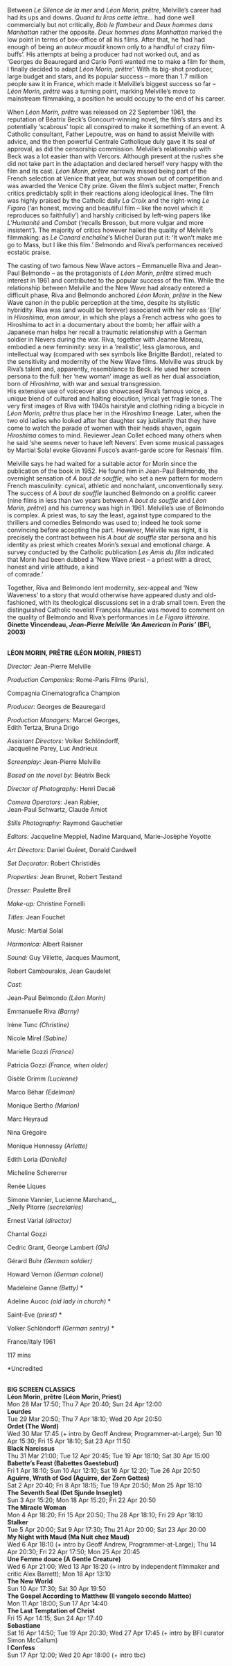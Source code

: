 

Between _Le Silence de la mer_ and _Léon Morin, prêtre_, Melville’s career had had its ups and downs. _Quand tu liras cette lettre…_ had done well commercially but not critically, _Bob le flambeur_ and _Deux hommes dans Manhattan_ rather the opposite. _Deux hommes dans Manhattan_ marked the low point in terms of box-office of all his films. After that, he ‘had had enough of being an _auteur maudit_ known only to a handful of crazy film-buffs’. His attempts at being a producer had not worked out, and as ‘Georges de Beauregard and Carlo Ponti wanted me to make a film for them, I finally decided to adapt _Léon Morin, prêtre_’. With its big-shot producer, large budget and stars, and its popular success – more than 1.7 million people saw it in France, which made it Melville’s biggest success so far – _Léon Morin, prêtre_ was a turning point, marking Melville’s move to mainstream filmmaking, a position he would occupy to the end of his career.

When _Léon Morin, prêtre_ was released on 22 September 1961, the reputation of Béatrix Beck’s Goncourt-winning novel, the film’s stars and its potentially ‘scabrous’ topic all conspired to make it something of an event. A Catholic consultant, Father Lepoutre, was on hand to assist Melville with advice, and the then powerful Centrale Catholique duly gave it its seal of approval, as did the censorship commission. Melville’s relationship with Beck was a lot easier than with Vercors. Although present at the rushes she did not take part in the adaptation and declared herself very happy with the film and its cast.  _Léon Morin, prêtre_ narrowly missed being part of the French selection at Venice that year, but was shown out of competition and was awarded the Venice City prize. Given the film’s subject matter, French critics predictably split in their reactions along ideological lines. The film was highly praised by the Catholic daily _La Croix_ and the right-wing _Le Figaro_ (‘an honest, moving and beautiful film – like the novel which it reproduces so faithfully’) and harshly criticised by left-wing papers like _L’Humanité_ and _Combat_ (‘recalls Bresson, but more vulgar and more insistent’). The majority of critics however hailed the quality of Melville’s filmmaking: as _Le Canard enchaîné_’s Michel Duran put it:  ‘It won’t make me go to Mass, but I like this film.’ Belmondo and Riva’s performances received ecstatic praise.

The casting of two famous New Wave actors – Emmanuelle Riva and  Jean-Paul Belmondo – as the protagonists of _Léon Morin, prêtre_ stirred much interest in 1961 and contributed to the popular success of the film. While the relationship between Melville and the New Wave had already entered a difficult phase, Riva and Belmondo anchored _Léon Morin, prêtre_ in the New Wave canon in the public perception at the time, despite its stylistic hybridity. Riva was (and would be forever) associated with her role as ‘Elle’ in _Hiroshima, mon amour_, in which she plays a French actress who goes to Hiroshima to act in a documentary about the bomb; her affair with a Japanese man helps her recall a traumatic relationship with a German soldier in Nevers during the war. Riva, together with Jeanne Moreau, embodied a new femininity: sexy in a ‘realistic’, less glamorous, and intellectual way (compared with sex symbols like Brigitte Bardot), related to the sensitivity and modernity of the New Wave films.  Melville was struck by Riva’s talent and, apparently, resemblance to Beck.  He used her screen persona to the full: her ‘new woman’ image as well as her dual association, born of _Hiroshima_, with war and sexual transgression.  
His extensive use of voiceover also showcased Riva’s famous voice, a unique blend of cultured and halting elocution, lyrical yet fragile tones. The very first images of Riva with 1940s hairstyle and clothing riding a bicycle in _Léon Morin, prêtre_ thus place her in the _Hiroshima_ lineage. Later, when the two old ladies who looked after her daughter say jubilantly that they have come to watch the parade of women with their heads shaven, again _Hiroshima_ comes to mind. Reviewer Jean Collet echoed many others when he said ‘she seems never to have left Nevers’. Even some musical passages by Martial Solal evoke Giovanni Fusco’s avant-garde score for Resnais’ film.

Melville says he had waited for a suitable actor for Morin since the publication of the book in 1952. He found him in Jean-Paul Belmondo, the overnight sensation of _A bout de souffle_, who set a new pattern for modern French masculinity: cynical, athletic and nonchalant, unconventionally sexy.  The success of _A bout de souffle_ launched Belmondo on a prolific career (nine films in less than two years between _A bout de souffle_ and _Léon Morin, prêtre_) and his currency was high in 1961. Melville’s use of Belmondo is complex.  A priest was, to say the least, against type compared to the thrillers and comedies Belmondo was used to; indeed he took some convincing before accepting the part. However, Melville was right, it is precisely the contrast between his _A bout de souffle_ star persona and his identity as priest which creates Morin’s sexual and emotional charge. A survey conducted by the Catholic publication _Les Amis du film_ indicated that Morin had been dubbed a ‘New Wave priest – a priest with a direct, honest and virile attitude, a kind  
of comrade.’

Together, Riva and Belmondo lent modernity, sex-appeal and ‘New Waveness’ to a story that would otherwise have appeared dusty and old-fashioned, with its theological discussions set in a drab small town. Even the distinguished Catholic novelist François Mauriac was moved to comment on the quality of Belmondo and Riva’s performances in _Le Figaro littéraire_.  
**Ginette Vincendeau, _Jean-Pierre Melville ‘An American in Paris’_ (BFI, 2003)**
<br><br>

**LÉON MORIN, PRÊTRE (LÉON MORIN, PRIEST)**<br>

_Director:_ Jean-Pierre Melville<br>

_Production Companies:_ Rome-Paris Films (Paris),

Compagnia Cinematografica Champion<br>

_Producer:_ Georges de Beauregard<br>

_Production Managers:_ Marcel Georges,  
Edith Tertza, Bruna Drigo<br>

_Assistant Directors:_ Volker Schlöndorff,  
Jacqueline Parey, Luc Andrieux<br>

_Screenplay:_ Jean-Pierre Melville<br>

_Based on the novel by:_ Béatrix Beck<br>

_Director of Photography:_ Henri Decaë<br>

_Camera Operators:_ Jean Rabier,  
Jean-Paul Schwartz, Claude Amiot<br>

_Stills Photography:_ Raymond Gauchetier<br>

_Editors:_ Jacqueline Meppiel, Nadine Marquand, Marie-Josèphe Yoyotte<br>

_Art Directors:_ Daniel Guéret, Donald Cardwell<br>

_Set Decorator:_ Robert Christidès<br>

_Properties:_ Jean Brunet, Robert Testand<br>

_Dresser:_ Paulette Breil<br>

_Make-up:_ Christine Fornelli<br>

_Titles:_ Jean Fouchet<br>

_Music:_ Martial Solal<br>

_Harmonica:_ Albert Raisner<br>

_Sound:_ Guy Villette, Jacques Maumont,

Robert Cambourakis, Jean Gaudelet<br>

_Cast:_<br>

Jean-Paul Belmondo _(Léon Morin)_<br>

Emmanuelle Riva _(Barny)_<br>

Irène Tunc _(Christine)_<br>

Nicole Mirel _(Sabine)_<br>

Marielle Gozzi _(France)_<br>

Patricia Gozzi _(France, when older)_<br>

Gisèle Grimm _(Lucienne)_<br>

Marco Béhar _(Edelman)_<br>

Monique Bertho _(Marion)_<br>

Marc Heyraud<br>

Nina Grégoire<br>

Monique Hennessy _(Arlette)_<br>

Edith Loria _(Danielle)_<br>

Micheline Schererrer<br>

Renée Liques<br>

Simone Vannier, Lucienne Marchand_,  
_Nelly Pitorre _(secretaries)_<br>

Ernest Varial _(director)_<br>

Chantal Gozzi<br>

Cedric Grant, George Lambert _(GIs)_<br>

Gérard Buhr _(German soldier)_<br>

Howard Vernon _(German colonel)_<br>

Madeleine Ganne _(Betty)_ *<br>

Adeline Aucoc _(old lady in church)_ *<br>

Saint-Eve _(priest)_ *<br>

Volker Schlöndorff _(German sentry)_ *<br>

France/Italy 1961<br>

117 mins

*Uncredited<br>
<br>


**BIG SCREEN CLASSICS**<br>
**Léon Morin, prêtre (Léon Morin, Priest)**<br>
Mon 28 Mar 17:50; Thu 7 Apr 20:40;  Sun 24 Apr 12:00<br>
**Lourdes**<br>
Tue 29 Mar 20:50; Thu 7 Apr 18:10;  Wed 20 Apr 20:50<br>
**Ordet (The Word)**<br>
Wed 30 Mar 17:45 (+ intro by Geoff Andrew, Programmer-at-Large); Sun 10 Apr 15:30;  Fri 15 Apr 18:10; Sat 23 Apr 11:50<br>
**Black Narcissus**<br>
Thu 31 Mar 21:00; Tue 12 Apr 20:45;  Tue 19 Apr 18:10; Sat 30 Apr 15:00<br>
**Babette’s Feast (Babettes Gaestebud)**<br>
Fri 1 Apr 18:10; Sun 10 Apr 12:10;  Sat 16 Apr 12:20; Tue 26 Apr 20:50<br>
**Aguirre, Wrath of God (Aguirre, der Zorn Gottes)**<br>
Sat 2 Apr 20:40; Fri 8 Apr 18:15; Tue 19 Apr 20:50; Mon 25 Apr 18:10<br>
**The Seventh Seal (Det Sjunde Inseglet)**<br>
Sun 3 Apr 15:20; Mon 18 Apr 15:20;  Fri 22 Apr 20:50<br>
**The Miracle Woman**<br>
Mon 4 Apr 18:20; Fri 15 Apr 20:50;  Thu 28 Apr 18:10; Fri 29 Apr 18:10<br>
**Stalker**<br>
Tue 5 Apr 20:00; Sat 9 Apr 17:30;  Thu 21 Apr 20:00; Sat 23 Apr 20:00<br>
**My Night with Maud (Ma Nuit chez Maud)**<br>
Wed 6 Apr 18:10 (+ intro by Geoff Andrew, Programmer-at-Large); Thu 14 Apr 20:30;  Fri 22 Apr 17:50; Mon 25 Apr 20:45<br>
**Une Femme douce (A Gentle Creature)**<br>
Wed 6 Apr 21:00; Wed 13 Apr 18:20 (+ intro by independent filmmaker and critic Alex Barrett);  Mon 18 Apr 13:10<br>
**The New World**<br>
Sun 10 Apr 17:30; Sat 30 Apr 19:50<br>
**The Gospel According to Matthew  (Il vangelo secondo Matteo)**<br>
Mon 11 Apr 18:00; Sun 17 Apr 14:40<br>
**The Last Temptation of Christ**<br>
Fri 15 Apr 14:15; Sun 24 Apr 17:40<br>
**Sebastiane**<br>
Sat 16 Apr 14:50; Tue 19 Apr 20:30; Wed 27 Apr 17:45 (+ intro by BFI curator Simon McCallum)<br>
**I Confess**<br>
Sun 17 Apr 12:00; Wed 20 Apr 18:00 (+ intro tbc)<br>
<br>
<!--stackedit_data:
eyJoaXN0b3J5IjpbMTQ5NTg0OTk3Nl19
-->